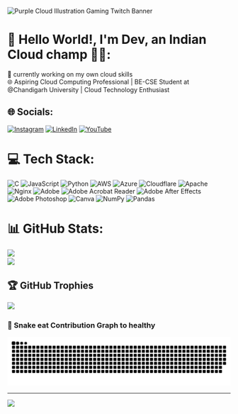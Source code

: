 ![Purple Cloud Illustration Gaming Twitch Banner ](https://github.com/user-attachments/assets/1a423b79-9cea-4bf2-8ceb-90c368b3f5eb)

# 💫 Hello World!, I'm Dev, an Indian Cloud champ 👋🏼:
🛜 currently working on my own cloud skills<br>🌐 Aspiring Cloud Computing Professional | BE-CSE Student at @Chandigarh University | Cloud Technology Enthusiast<br>


## 🌐 Socials:
[![Instagram](https://img.shields.io/badge/Instagram-%23E4405F.svg?logo=Instagram&logoColor=white)](https://instagram.com/__devansh.s) [![LinkedIn](https://img.shields.io/badge/LinkedIn-%230077B5.svg?logo=linkedin&logoColor=white)](https://linkedin.com/in/www.linkedin.com/in/devansh-saini-821657291) [![YouTube](https://img.shields.io/badge/YouTube-%23FF0000.svg?logo=YouTube&logoColor=white)](https://youtube.com/@alife&livingofdevansh) 

# 💻 Tech Stack:
![C](https://img.shields.io/badge/c-%2300599C.svg?style=for-the-badge&logo=c&logoColor=white) ![JavaScript](https://img.shields.io/badge/javascript-%23323330.svg?style=for-the-badge&logo=javascript&logoColor=%23F7DF1E) ![Python](https://img.shields.io/badge/python-3670A0?style=for-the-badge&logo=python&logoColor=ffdd54) ![AWS](https://img.shields.io/badge/AWS-%23FF9900.svg?style=for-the-badge&logo=amazon-aws&logoColor=white) ![Azure](https://img.shields.io/badge/azure-%230072C6.svg?style=for-the-badge&logo=microsoftazure&logoColor=white) ![Cloudflare](https://img.shields.io/badge/Cloudflare-F38020?style=for-the-badge&logo=Cloudflare&logoColor=white) ![Apache](https://img.shields.io/badge/apache-%23D42029.svg?style=for-the-badge&logo=apache&logoColor=white) ![Nginx](https://img.shields.io/badge/nginx-%23009639.svg?style=for-the-badge&logo=nginx&logoColor=white) ![Adobe](https://img.shields.io/badge/adobe-%23FF0000.svg?style=for-the-badge&logo=adobe&logoColor=white) ![Adobe Acrobat Reader](https://img.shields.io/badge/Adobe%20Acrobat%20Reader-EC1C24.svg?style=for-the-badge&logo=Adobe%20Acrobat%20Reader&logoColor=white) ![Adobe After Effects](https://img.shields.io/badge/Adobe%20After%20Effects-9999FF.svg?style=for-the-badge&logo=Adobe%20After%20Effects&logoColor=white) ![Adobe Photoshop](https://img.shields.io/badge/adobe%20photoshop-%2331A8FF.svg?style=for-the-badge&logo=adobe%20photoshop&logoColor=white) ![Canva](https://img.shields.io/badge/Canva-%2300C4CC.svg?style=for-the-badge&logo=Canva&logoColor=white) ![NumPy](https://img.shields.io/badge/numpy-%23013243.svg?style=for-the-badge&logo=numpy&logoColor=white) ![Pandas](https://img.shields.io/badge/pandas-%23150458.svg?style=for-the-badge&logo=pandas&logoColor=white)
# 📊 GitHub Stats:

![](https://github-readme-streak-stats.herokuapp.com/?user=er-arrow&theme=dark&hide_border=true)<br/>
![](https://github-readme-stats.vercel.app/api/top-langs/?username=er-arrow&theme=dark&hide_border=true&include_all_commits=false&count_private=false&layout=compact)

## 🏆 GitHub Trophies
![](https://github-profile-trophy.vercel.app/?username=er-arrow&theme=tokyonight&no-frame=false&no-bg=true&margin-w=4)

### 🐍 Snake eat Contribution Graph to healthy 
![snake gif](https://github.com/er-arrow/er-arrow/blob/output/github-snake.svg)

---
[![](https://visitcount.itsvg.in/api?id=er-arrow&icon=6&color=12)](https://visitcount.itsvg.in)

<!-- Proudly created with GPRM ( https://gprm.itsvg.in ) -->
